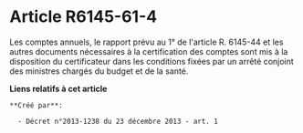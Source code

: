 # Article R6145-61-4

Les comptes annuels, le rapport prévu au 1° de l'article R. 6145-44 et les autres documents nécessaires à la certification
des comptes sont mis à la disposition du certificateur dans les conditions fixées par un arrêté conjoint des ministres
chargés du budget et de la santé.

**Liens relatifs à cet article**

	**Créé par**:

	  - Décret n°2013-1238 du 23 décembre 2013 - art. 1
